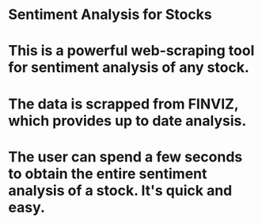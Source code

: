 # Sentiment Analysis for Stocks
# This is a powerful web-scraping tool for sentiment analysis of any stock.
# The data is scrapped from FINVIZ, which provides up to date analysis.
# The user can spend a few seconds to obtain the entire sentiment analysis of a stock. It's quick and easy.

